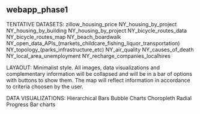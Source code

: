 ## webapp_phase1

TENTATIVE DATASETS:
zillow_housing_price
NY_housing_by_project
NY_housing_by_building
NY_housing_by_project
NY_bicycle_routes_data
NY_bicycle_routes_map
NY_beach_boardwalk
NY_open_data_APIs_(markets_childcare_fishing_liquor_transportation)
NY_topology_(parks_infrastructure_etc)
NY_air_quality
NY_causes_of_death
NY_local_area_unemployment
NY_recharge_companies_localhires

LAYAOUT:
Minimalist style.
All images, data visualizations and complementary information will be collapsed
and will be in a bar of options with buttons to show them.
The map  will reflect information in accordance to criteria choosen by  the 
user.

DATA VISUALIZATIONS:
Hierarchical Bars
Bubble Charts
Choropleth
Radial Progress
Bar charts